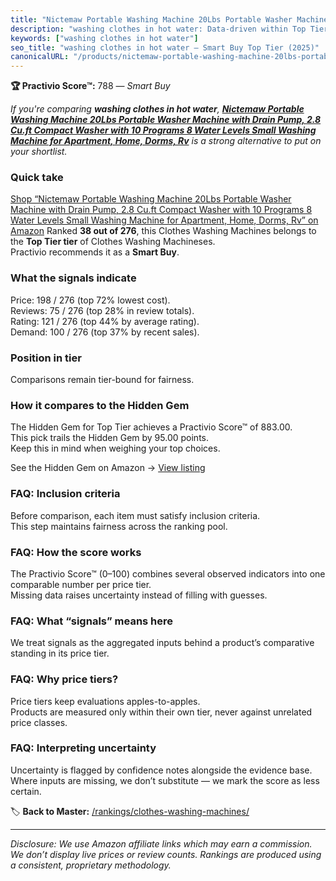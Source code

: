 ```yaml
---
title: "Nictemaw Portable Washing Machine 20Lbs Portable Washer Machine with Drain Pump, 2.8 Cu.ft Compact Washer with 10 Programs 8 Water Levels Small Washing Machine for Apartment, Home, Dorms, Rv"
description: "washing clothes in hot water: Data-driven within Top Tier ranking using the Practivio Score™. Positioned by quality, value, demand, findability, momentum."
keywords: ["washing clothes in hot water"]
seo_title: "washing clothes in hot water — Smart Buy Top Tier (2025)"
canonicalURL: "/products/nictemaw-portable-washing-machine-20lbs-portable-washer-machine-with-drain-pump-28-cuft-compact-washer-with-10-programs-8-water-levels-small-washing-machine-for-apartment-home-dorms-rv-B0CPJ63MKT/"
---
```


**🏆 Practivio Score™:** 788 — _Smart Buy_


*If you're comparing **washing clothes in hot water**, **[Nictemaw Portable Washing Machine 20Lbs Portable Washer Machine with Drain Pump, 2.8 Cu.ft Compact Washer with 10 Programs 8 Water Levels Small Washing Machine for Apartment, Home, Dorms, Rv](https://www.amazon.com/dp/B0CPJ63MKT?tag=practivio-20)** is a strong alternative to put on your shortlist.*
### Quick take
[Shop “Nictemaw Portable Washing Machine 20Lbs Portable Washer Machine with Drain Pump, 2.8 Cu.ft Compact Washer with 10 Programs 8 Water Levels Small Washing Machine for Apartment, Home, Dorms, Rv” on Amazon](https://www.amazon.com/dp/B0CPJ63MKT?tag=practivio-20)
Ranked **38 out of 276**, this Clothes Washing Machines belongs to the **Top Tier tier** of Clothes Washing Machineses.  
Practivio recommends it as a **Smart Buy**.

### What the signals indicate
Price: 198 / 276 (top 72% lowest cost).  
Reviews: 75 / 276 (top 28% in review totals).  
Rating: 121 / 276 (top 44% by average rating).  
Demand: 100 / 276 (top 37% by recent sales).

### Position in tier
Comparisons remain tier-bound for fairness.

### How it compares to the Hidden Gem
The Hidden Gem for Top Tier achieves a Practivio Score™ of 883.00.  
This pick trails the Hidden Gem by 95.00 points.  
Keep this in mind when weighing your top choices.  

See the Hidden Gem on Amazon → [View listing](https://www.amazon.com/dp/B089YSKJY6?tag=practivio-20)

### FAQ: Inclusion criteria
Before comparison, each item must satisfy inclusion criteria.  
This step maintains fairness across the ranking pool.

### FAQ: How the score works
The Practivio Score™ (0–100) combines several observed indicators into one comparable number per price tier.  
Missing data raises uncertainty instead of filling with guesses.

### FAQ: What “signals” means here
We treat signals as the aggregated inputs behind a product’s comparative standing in its price tier.

### FAQ: Why price tiers?
Price tiers keep evaluations apples-to-apples.  
Products are measured only within their own tier, never against unrelated price classes.

### FAQ: Interpreting uncertainty
Uncertainty is flagged by confidence notes alongside the evidence base.  
Where inputs are missing, we don’t substitute — we mark the score as less certain.


🏷️ **Back to Master:** [/rankings/clothes-washing-machines/](/rankings/clothes-washing-machines/)

---
_Disclosure: We use Amazon affiliate links which may earn a commission. We don’t display live prices or review counts. Rankings are produced using a consistent, proprietary methodology._
